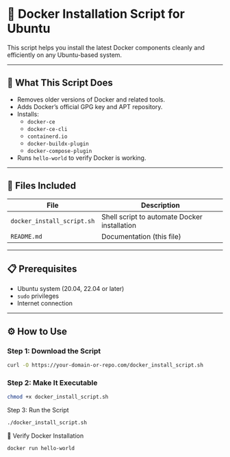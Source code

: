 # 🚀 Docker Installation Script for Ubuntu

This script helps you install the latest Docker components cleanly and efficiently on any Ubuntu-based system.

---

## 🧰 What This Script Does

- Removes older versions of Docker and related tools.
- Adds Docker’s official GPG key and APT repository.
- Installs:
  - `docker-ce`
  - `docker-ce-cli`
  - `containerd.io`
  - `docker-buildx-plugin`
  - `docker-compose-plugin`
- Runs `hello-world` to verify Docker is working.

---

## 📂 Files Included

| File                    | Description                                     |
|-------------------------|-------------------------------------------------|
| `docker_install_script.sh` | Shell script to automate Docker installation |
| `README.md`             | Documentation (this file)                      |

---

## 📋 Prerequisites

- Ubuntu system (20.04, 22.04 or later)
- `sudo` privileges
- Internet connection

---

## ⚙️ How to Use

### Step 1: Download the Script

```bash
curl -O https://your-domain-or-repo.com/docker_install_script.sh
```

### Step 2: Make It Executable

```bash
chmod +x docker_install_script.sh
```

Step 3: Run the Script

```bash
./docker_install_script.sh
```

🧪 Verify Docker Installation

```bash
docker run hello-world
```
